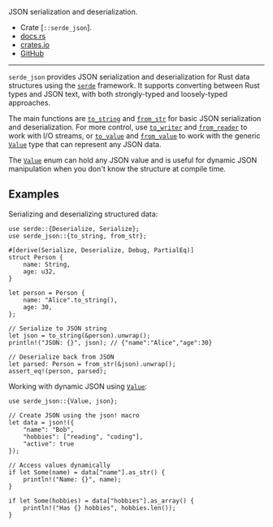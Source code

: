 JSON serialization and deserialization.

- Crate [`::serde_json`].
- [docs.rs](https://docs.rs/serde_json)
- [crates.io](https://crates.io/crates/serde_json)
- [GitHub](https://github.com/serde-rs/json)

---

`serde_json` provides JSON serialization and deserialization
for Rust data structures using the [`serde`] framework.
It supports converting between Rust types and JSON text,
with both strongly-typed and loosely-typed approaches.

The main functions are [`to_string`] and [`from_str`]
for basic JSON serialization and deserialization.
For more control, use [`to_writer`] and [`from_reader`]
to work with I/O streams,
or [`to_value`] and [`from_value`] to work with
the generic [`Value`] type that can represent any JSON data.

The [`Value`] enum can hold any JSON value
and is useful for dynamic JSON manipulation
when you don't know the structure at compile time.

## Examples

Serializing and deserializing structured data:

```
use serde::{Deserialize, Serialize};
use serde_json::{to_string, from_str};

#[derive(Serialize, Deserialize, Debug, PartialEq)]
struct Person {
    name: String,
    age: u32,
}

let person = Person {
    name: "Alice".to_string(),
    age: 30,
};

// Serialize to JSON string
let json = to_string(&person).unwrap();
println!("JSON: {}", json); // {"name":"Alice","age":30}

// Deserialize back from JSON
let parsed: Person = from_str(&json).unwrap();
assert_eq!(person, parsed);
```

Working with dynamic JSON using [`Value`]:

```
use serde_json::{Value, json};

// Create JSON using the json! macro
let data = json!({
    "name": "Bob",
    "hobbies": ["reading", "coding"],
    "active": true
});

// Access values dynamically
if let Some(name) = data["name"].as_str() {
    println!("Name: {}", name);
}

if let Some(hobbies) = data["hobbies"].as_array() {
    println!("Has {} hobbies", hobbies.len());
}
```

[`serde`]: crate::serde
[`to_string`]: crate::serde_json::to_string
[`from_str`]: crate::serde_json::from_str
[`to_writer`]: crate::serde_json::to_writer
[`from_reader`]: crate::serde_json::from_reader
[`to_value`]: crate::serde_json::to_value
[`from_value`]: crate::serde_json::from_value
[`Value`]: crate::serde_json::Value